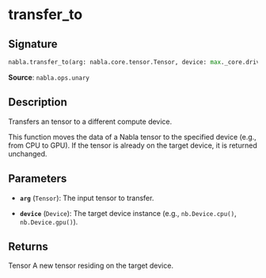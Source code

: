 # transfer_to

## Signature

```python
nabla.transfer_to(arg: nabla.core.tensor.Tensor, device: max._core.driver.Device) -> nabla.core.tensor.Tensor
```

**Source**: `nabla.ops.unary`

## Description

Transfers an tensor to a different compute device.

This function moves the data of a Nabla tensor to the specified device
(e.g., from CPU to GPU). If the tensor is already on the target device,
it is returned unchanged.

## Parameters

- **`arg`** (`Tensor`): The input tensor to transfer.

- **`device`** (`Device`): The target device instance (e.g., `nb.Device.cpu()`, `nb.Device.gpu()`).

## Returns

Tensor
    A new tensor residing on the target device.
